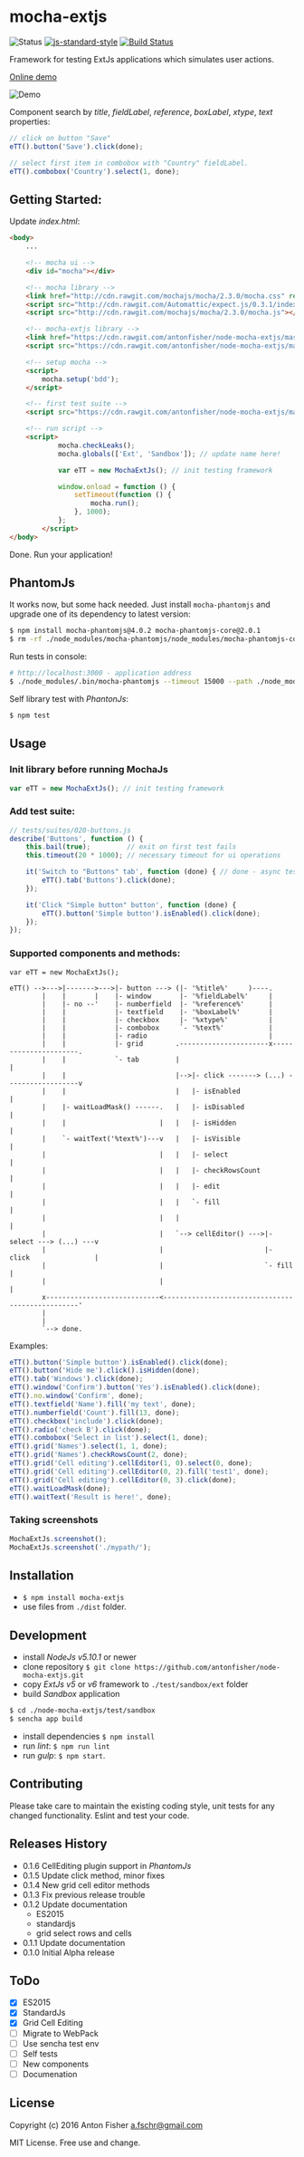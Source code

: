 # mocha-extjs

![Status](https://img.shields.io/badge/status-alpha-lightgray.svg)
[![js-standard-style](https://img.shields.io/badge/code%20style-standard-brightgreen.svg)](http://standardjs.com/)
[![Build Status](https://travis-ci.org/antonfisher/node-mocha-extjs.svg?branch=master)](https://travis-ci.org/antonfisher/node-mocha-extjs)

Framework for testing ExtJs applications which simulates user actions.

[Online demo](http://antonfisher.com/demo/mocha-extjs/)

![Demo](https://raw.githubusercontent.com/antonfisher/node-mocha-extjs/docs/images/mocha-extjs-v1.gif)

Component search by _title_, _fieldLabel_, _reference_, _boxLabel_, _xtype_, _text_ properties:

```javascript
// click on button "Save"
eTT().button('Save').click(done);

// select first item in combobox with "Country" fieldLabel.
eTT().combobox('Country').select(1, done);
```

## Getting Started:

Update _index.html_:

```html
<body>
    ...

    <!-- mocha ui -->
    <div id="mocha"></div>

    <!-- mocha library -->
    <link href="http://cdn.rawgit.com/mochajs/mocha/2.3.0/mocha.css" rel="stylesheet"/>
    <script src="http://cdn.rawgit.com/Automattic/expect.js/0.3.1/index.js"></script>
    <script src="http://cdn.rawgit.com/mochajs/mocha/2.3.0/mocha.js"></script>

    <!-- mocha-extjs library -->
    <link href="https://cdn.rawgit.com/antonfisher/node-mocha-extjs/master/dist/mocha-extjs.css" rel="stylesheet" />
    <script src="https://cdn.rawgit.com/antonfisher/node-mocha-extjs/master/dist/mocha-extjs.js"></script>

    <!-- setup mocha -->
    <script>
        mocha.setup('bdd');
    </script>

    <!-- first test suite -->
    <script src="https://cdn.rawgit.com/antonfisher/node-mocha-extjs/master/test/suites/010-environment.js"></script>

    <!-- run script -->
    <script>
            mocha.checkLeaks();
            mocha.globals(['Ext', 'Sandbox']); // update name here!

            var eTT = new MochaExtJs(); // init testing framework

            window.onload = function () {
                setTimeout(function () {
                    mocha.run();
                }, 1000);
            };
        </script>
</body>
```
Done. Run your application!

## PhantomJs

It works now, but some hack needed. Just install `mocha-phantomjs` and upgrade one of its dependency to latest version:

```bash
$ npm install mocha-phantomjs@4.0.2 mocha-phantomjs-core@2.0.1
$ rm -rf ./node_modules/mocha-phantomjs/node_modules/mocha-phantomjs-core
```

Run tests in console:

```bash
# http://localhost:3000 - application address
$ ./node_modules/.bin/mocha-phantomjs --timeout 15000 --path ./node_modules/.bin/phantomjs --view 1024x768 http://localhost:3000
```

Self library test with _PhantonJs_:

```bash
$ npm test
```

## Usage

### Init library before running MochaJs

```javascript
var eTT = new MochaExtJs(); // init testing framework
```

### Add test suite:

```javascript
// tests/suites/020-buttons.js
describe('Buttons', function () {
    this.bail(true);         // exit on first test fails
    this.timeout(20 * 1000); // necessary timeout for ui operations

    it('Switch to "Buttons" tab', function (done) { // done - async tests callback
        eTT().tab('Buttons').click(done);
    });

    it('Click "Simple button" button', function (done) {
        eTT().button('Simple button').isEnabled().click(done);
    });
});
```

### Supported components and methods:

```
var eTT = new MochaExtJs();

eTT() -->--->|------->--->|- button ---> (|- '%title%'     )----.
        |    |       |    |- window       |- '%fieldLabel%'     |
        |    |- no --'    |- numberfield  |- '%reference%'      |
        |    |            |- textfield    |- '%boxLabel%'       |
        |    |            |- checkbox     |- '%xtype%'          |
        |    |            |- combobox     `- '%text%'           |
        |    |            |- radio                              |
        |    |            |- grid        .----------------------x----------------------.
        |    |            `- tab         |                                             |
        |    |                           |-->|- click -------> (...) ------------------v
        |    |                           |   |- isEnabled                              |
        |    |- waitLoadMask() ------.   |   |- isDisabled                             |
        |    |                       |   |   |- isHidden                               |
        |    `- waitText('%text%')---v   |   |- isVisible                              |
        |                            |   |   |- select                                 |
        |                            |   |   |- checkRowsCount                         |
        |                            |   |   |- edit                                   |
        |                            |   |   `- fill                                   |
        |                            |   |                                             |
        |                            |   `--> cellEditor() --->|- select ---> (...) ---v
        |                            |                         |- click                |
        |                            |                         `- fill                 |
        |                            |                                                 |
        x----------------------------<-------------------------------------------------'
        |
        |
        `--> done.
```

Examples:

```javascript
eTT().button('Simple button').isEnabled().click(done);
eTT().button('Hide me').click().isHidden(done);
eTT().tab('Windows').click(done);
eTT().window('Confirm').button('Yes').isEnabled().click(done);
eTT().no.window('Confirm', done);
eTT().textfield('Name').fill('my text', done);
eTT().numberfield('Count').fill(13, done);
eTT().checkbox('include').click(done);
eTT().radio('check B').click(done);
eTT().combobox('Select in list').select(1, done);
eTT().grid('Names').select(1, 1, done);
eTT().grid('Names').checkRowsCount(2, done);
eTT().grid('Cell editing').cellEditor(1, 0).select(0, done);
eTT().grid('Cell editing').cellEditor(0, 2).fill('test1', done);
eTT().grid('Cell editing').cellEditor(0, 3).click(done);
eTT().waitLoadMask(done);
eTT().waitText('Result is here!', done);
```

### Taking screenshots

```javascript
MochaExtJs.screenshot();
MochaExtJs.screenshot('./mypath/');
```

## Installation

- `$ npm install mocha-extjs`
- use files from `./dist` folder.

## Development

- install _NodeJs v5.10.1_ or newer
- clone repository `$ git clone https://github.com/antonfisher/node-mocha-extjs.git`
- copy _ExtJs v5_ or _v6_ framework to `./test/sandbox/ext` folder
- build _Sandbox_ application
```bash
$ cd ./node-mocha-extjs/test/sandbox
$ sencha app build 
```
- install dependencies `$ npm install`
- run _lint_: `$ npm run lint`
- run _gulp_: `$ npm start`.

## Contributing

Please take care to maintain the existing coding style, unit tests for any changed functionality.
Eslint and test your code.

## Releases History

* 0.1.6 CellEditing plugin support in _PhantomJs_
* 0.1.5 Update click method, minor fixes
* 0.1.4 New grid cell editor methods
* 0.1.3 Fix previous release trouble
* 0.1.2 Update documentation
    * ES2015
    * standardjs
    * grid select rows and cells
* 0.1.1 Update documentation
* 0.1.0 Initial Alpha release

## ToDo

- [x] ES2015
- [x] StandardJs
- [x] Grid Cell Editing
- [ ] Migrate to WebPack
- [ ] Use sencha test env
- [ ] Self tests
- [ ] New components
- [ ] Documenation

## License

Copyright (c) 2016 Anton Fisher <a.fschr@gmail.com>

MIT License. Free use and change.
